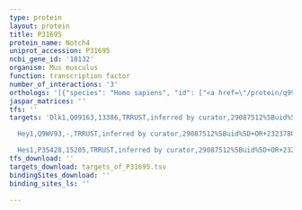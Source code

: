 ```yaml
---
type: protein
layout: protein
title: P31695
protein_name: Notch4
uniprot_accession: P31695
ncbi_gene_id: '18132'
organism: Mus musculus
function: transcription factor
number_of_interactions: '3'
orthologs: '[{"species": "Homo sapiens", "id": ["<a href=\"/protein/q99466\">Q99466</a>"]}, {"species": "Rattus norvegicus", "id": ["Q6MG89"]}, {"species": "Caenorhabditis elegans", "id": ["<a href=\"/protein/p14585\">P14585</a>"]}]'
jaspar_matrices: ''
tfs: ''
targets: 'Dlk1,Q09163,13386,TRRUST,inferred by curator,29087512%5Buid%5D+OR+23237809%5Buid%5D,Yes

  Hey1,Q9WV93,-,TRRUST,inferred by curator,29087512%5Buid%5D+OR+23237809%5Buid%5D,Yes

  Hes1,P35428,15205,TRRUST,inferred by curator,29087512%5Buid%5D+OR+23237809%5Buid%5D,Yes'
tfs_download: ''
targets_download: targets_of_P31695.tsv
bindingSites_download: ''
binding_sites_ls: ''

---
```

